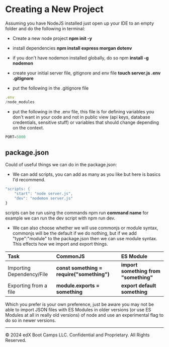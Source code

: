 # Creating a New Project

Assuming you have NodeJS installed just open up your IDE to an empty folder and do the following in terminal:

* Create a new node project **npm init -y**

* install dependencies **npm install express morgan dotenv**

* if you don't have nodemon installed globally, do so npm **install -g nodemon**

* create your initial server file, gitignore and env file **touch server.js .env .gitignore**

* put the following in the .gitignore file

```js
.env
/node_modules
```

* put the following in the .env file, this file is for defining variables you don't want in your code and not in public view (api keys, database credentials, sensitive stuff) or variables that should change depending on the context.

```js
PORT=5000
```

## package.json

Could of useful things we can do in the package.json:

* We can add scripts, you can add as many as you like but here is basics I'd recommend.

```js
"scripts: {
    "start": "node server.js",
    "dev": "nodemon server.js"
}
```

scripts can be run using the commands npm run **command name** for example we can run the dev script with npm run dev.

* We can also choose whether we will use commonjs or module syntax, commonjs will be the default if we do nothing, but if we add "type":"module" to the package.json then we can use module syntax. This effects how we import and export things.

| **Task** | **CommonJS** | **ES Module** |
|:--|:--|:--| 
| Importing Dependency/File | **const something = require("something")** | **import something from "something"** |
| Exporting from a file	 | **module.exports = something** | **export default something** |

Which you prefer is your own preference, just be aware you may not be able to import JSON files with ES Modules in older versions (or use ES Modules at all in really old versions) of node and use an experimental flag to do so in newer versions.

---
© 2024 edX Boot Camps LLC. Confidential and Proprietary. All Rights Reserved.
